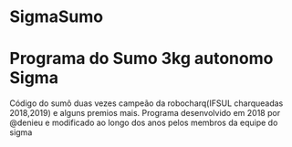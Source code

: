 # SigmaSumo
<h1>Programa do Sumo 3kg autonomo Sigma</h1>
<p>Código do sumô duas vezes campeão da robocharq(IFSUL charqueadas 2018,2019) e alguns premios mais. Programa desenvolvido em 2018 por @denieu e modificado ao longo dos anos pelos membros da equipe do sigma</p>
